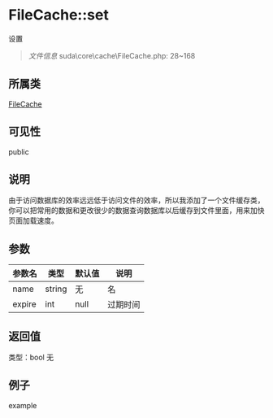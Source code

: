 # FileCache::set
设置
> *文件信息* suda\core\cache\FileCache.php: 28~168
## 所属类 

[FileCache](../FileCache.md)

## 可见性

  public  
## 说明


由于访问数据库的效率远远低于访问文件的效率，所以我添加了一个文件缓存类，
你可以把常用的数据和更改很少的数据查询数据库以后缓存到文件里面，用来加快页面加载速度。

## 参数

 
| 参数名 | 类型 | 默认值 | 说明 |
|--------|-----|-------|-------|
 | name |  string | 无 |  名 |
 | expire |  int | null |  过期时间 |
## 返回值
 
类型：bool
无
## 例子

example